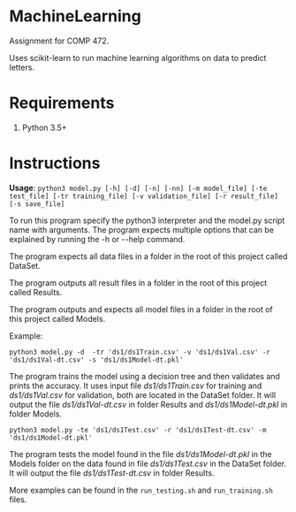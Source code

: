 # MachineLearning

Assignment for COMP 472.

Uses scikit-learn to run machine learning algorithms on data to predict letters.

# Requirements
1. Python 3.5+

# Instructions

**Usage**: `python3 model.py [-h] [-d] [-n] [-nn] [-m model_file] [-te test_file] [-tr training_file] [-v validation_file] [-r result_file] [-s save_file]`

To run this program specify the python3 interpreter and the model.py script name with arguments. The program
expects multiple options that can be explained by running the -h or --help command.

The program expects all data files in a folder in the root of this project called DataSet.

The program outputs all result files in a folder in the root of this project called Results.

The program outputs and expects all model files in a folder in the root of this project called Models.

Example:

`python3 model.py -d  -tr 'ds1/ds1Train.csv' -v 'ds1/ds1Val.csv' -r 'ds1/ds1Val-dt.csv' -s 'ds1/ds1Model-dt.pkl'`

The program trains the model using a decision tree and then validates and prints the accuracy.
It uses input file *ds1/ds1Train.csv* for training and *ds1/ds1Val.csv* for validation, both are located in the DataSet folder.
It will output the file *ds1/ds1Val-dt.csv* in folder Results and *ds1/ds1Model-dt.pkl* in folder Models.

`python3 model.py -te 'ds1/ds1Test.csv' -r 'ds1/ds1Test-dt.csv' -m 'ds1/ds1Model-dt.pkl'`

The program tests the model found in the file *ds1/ds1Model-dt.pkl* in the Models folder on the data found in file *ds1/ds1Test.csv* in the DataSet folder.
It will output the file *ds1/ds1Test-dt.csv* in folder Results.

More examples can be found in the `run_testing.sh` and `run_training.sh` files.